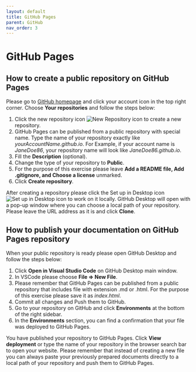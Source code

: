 ```yaml
---
layout: default
title: GitHub Pages
parent: GitHub
nav_order: 3
---
```


GitHub Pages
============

## How to create a public repository on GitHub Pages
Please go to [GitHub homepage](https://github.com) and click your account icon in the top right corner. Choose **Your repositories** and follow the steps below:
1. Click the new repository icon ![New Repository icon](../../../../../Camil0086.github.io/docs/images/newIco.png) to create a new repository.
2. GitHub Pages can be published from a public repository with special name. Type the name of your repository exactly like *<span>yourAccountName.github.io</span>*. For Example, if your account name is *JaneDoe86*, your repository name will look like *<span>JaneDoe86.github.io</span>*.
3. Fill the **Description** (optional). 
4. Change the type of your repository to **Public**.
5. For the purpose of this exercise please leave **Add a README file, Add .gitignore, and Choose a license** unmarked.
6. Click **Create repository**.

After creating a repository please click the Set up in Desktop icon ![Set up in Desktop icon](../../../../../Camil0086.github.io/docs/images/setupIco.png) to work on it locally. GitHub Desktop will open with a pop-up window where you can choose a local path of your repository. Please leave the URL address as it is and click **Clone**.

## How to publish your documentation on GitHub Pages repository
When your public repository is ready please open GitHub Desktop and follow the steps below:
1. Click **Open in Visual Studio Code** on GitHub Desktop main window.
2. In VSCode please choose **File => New File**.
3. Please remember that GitHub Pages can be published from a public repository that includes file with extension .md or .html. For the purpose of this exercise please save it as *index.html*.
4. Commit all changes and Push them to GitHub.
5. Go to your repository on GitHub and click **Environments** at the bottom of the right sidebar.
6. In the **Environments** section, you can find a confirmation that your file was deployed to GitHub Pages.

You have published your repository to GitHub Pages. Click **View deployment** or type the name of your repository in the browser search bar to open your website. Please remember that instead of creating a new file you can always paste your previously prepared documents directly to a local path of your repository and push them to GitHub Pages.
